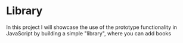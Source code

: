 # Library
In this project I will showcase the use of the prototype functionality in JavaScript by building a simple "library", where you can add books 
